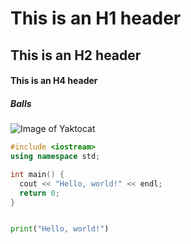 # This is an H1 header
## This is an H2 header
#### This is an H4 header
##### Balls

![Image of Yaktocat](https://octodex.github.com/images/yaktocat.png)

``` C++
#include <iostream>
using namespace std;

int main() {
  cout << "Hello, world!" << endl;
  return 0;
}
```

``` Python

print("Hello, world!")
```

